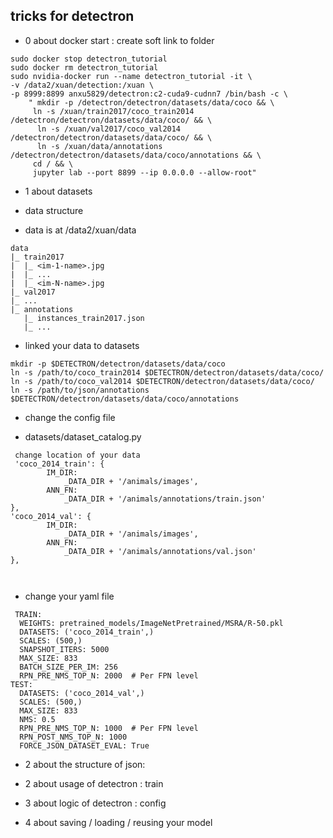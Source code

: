## tricks for detectron
 - 0 about docker start :   create soft link to folder 
```
sudo docker stop detectron_tutorial
sudo docker rm detectron_tutorial
sudo nvidia-docker run --name detectron_tutorial -it \
-v /data2/xuan/detection:/xuan \
-p 8999:8899 anxu5829/detectron:c2-cuda9-cudnn7 /bin/bash -c \
    " mkdir -p /detectron/detectron/datasets/data/coco && \
     ln -s /xuan/train2017/coco_train2014 /detectron/detectron/datasets/data/coco/ && \
      ln -s /xuan/val2017/coco_val2014 /detectron/detectron/datasets/data/coco/ && \
      ln -s /xuan/data/annotations /detectron/detectron/datasets/data/coco/annotations && \
     cd / && \
     jupyter lab --port 8899 --ip 0.0.0.0 --allow-root"
```



 - 1 about datasets
 
 
 
 
 - data structure
 
  - data is at /data2/xuan/data
   ```
   data
   |_ train2017
   |  |_ <im-1-name>.jpg
   |  |_ ...
   |  |_ <im-N-name>.jpg
   |_ val2017
   |_ ...
   |_ annotations
      |_ instances_train2017.json
      |_ ...
   ```

  - linked your data to datasets

  ```
  mkdir -p $DETECTRON/detectron/datasets/data/coco
  ln -s /path/to/coco_train2014 $DETECTRON/detectron/datasets/data/coco/
  ln -s /path/to/coco_val2014 $DETECTRON/detectron/datasets/data/coco/
  ln -s /path/to/json/annotations $DETECTRON/detectron/datasets/data/coco/annotations
  ```


 - change the config file
 
  - datasets/dataset_catalog.py
  
```
 change location of your data
 'coco_2014_train': {
        IM_DIR:
            _DATA_DIR + '/animals/images',
        ANN_FN:
            _DATA_DIR + '/animals/annotations/train.json'
},
'coco_2014_val': {
        IM_DIR:
            _DATA_DIR + '/animals/images',
        ANN_FN:
            _DATA_DIR + '/animals/annotations/val.json'
},
 
 
 ```
  
  - change your yaml file
```
 TRAIN:
  WEIGHTS: pretrained_models/ImageNetPretrained/MSRA/R-50.pkl
  DATASETS: ('coco_2014_train',)
  SCALES: (500,)
  SNAPSHOT_ITERS: 5000
  MAX_SIZE: 833
  BATCH_SIZE_PER_IM: 256
  RPN_PRE_NMS_TOP_N: 2000  # Per FPN level
TEST:
  DATASETS: ('coco_2014_val',)
  SCALES: (500,)
  MAX_SIZE: 833
  NMS: 0.5
  RPN_PRE_NMS_TOP_N: 1000  # Per FPN level
  RPN_POST_NMS_TOP_N: 1000
  FORCE_JSON_DATASET_EVAL: True
```
 
 
 - 2 about the structure of json:
 
 
 
 
 - 2 about usage of detectron : train  
 
 - 3 about logic of detectron : config
 
 - 4 about saving / loading / reusing your model 
 
